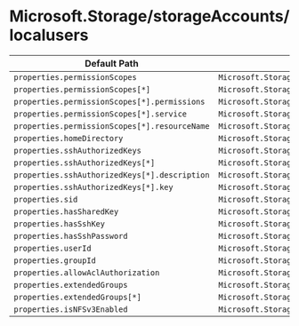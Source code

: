 # Microsoft.Storage/storageAccounts/localusers

| Default Path | Alias |
|---|---|
| `properties.permissionScopes` | `Microsoft.Storage/storageAccounts/localUsers/permissionScopes` |
| `properties.permissionScopes[*]` | `Microsoft.Storage/storageAccounts/localUsers/permissionScopes[*]` |
| `properties.permissionScopes[*].permissions` | `Microsoft.Storage/storageAccounts/localUsers/permissionScopes[*].permissions` |
| `properties.permissionScopes[*].service` | `Microsoft.Storage/storageAccounts/localUsers/permissionScopes[*].service` |
| `properties.permissionScopes[*].resourceName` | `Microsoft.Storage/storageAccounts/localUsers/permissionScopes[*].resourceName` |
| `properties.homeDirectory` | `Microsoft.Storage/storageAccounts/localUsers/homeDirectory` |
| `properties.sshAuthorizedKeys` | `Microsoft.Storage/storageAccounts/localUsers/sshAuthorizedKeys` |
| `properties.sshAuthorizedKeys[*]` | `Microsoft.Storage/storageAccounts/localUsers/sshAuthorizedKeys[*]` |
| `properties.sshAuthorizedKeys[*].description` | `Microsoft.Storage/storageAccounts/localUsers/sshAuthorizedKeys[*].description` |
| `properties.sshAuthorizedKeys[*].key` | `Microsoft.Storage/storageAccounts/localUsers/sshAuthorizedKeys[*].key` |
| `properties.sid` | `Microsoft.Storage/storageAccounts/localUsers/sid` |
| `properties.hasSharedKey` | `Microsoft.Storage/storageAccounts/localUsers/hasSharedKey` |
| `properties.hasSshKey` | `Microsoft.Storage/storageAccounts/localUsers/hasSshKey` |
| `properties.hasSshPassword` | `Microsoft.Storage/storageAccounts/localUsers/hasSshPassword` |
| `properties.userId` | `Microsoft.Storage/storageAccounts/localUsers/userId` |
| `properties.groupId` | `Microsoft.Storage/storageAccounts/localUsers/groupId` |
| `properties.allowAclAuthorization` | `Microsoft.Storage/storageAccounts/localUsers/allowAclAuthorization` |
| `properties.extendedGroups` | `Microsoft.Storage/storageAccounts/localUsers/extendedGroups` |
| `properties.extendedGroups[*]` | `Microsoft.Storage/storageAccounts/localUsers/extendedGroups[*]` |
| `properties.isNFSv3Enabled` | `Microsoft.Storage/storageAccounts/localUsers/isNFSv3Enabled` |

